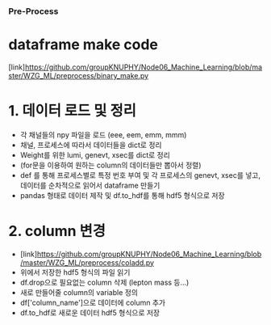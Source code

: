 ### Pre-Process ###

# dataframe make code
[link]https://github.com/groupKNUPHY/Node06_Machine_Learning/blob/master/WZG_ML/preprocess/binary_make.py

# 1. 데이터 로드 및 정리
- 각 채널들의 npy 파일을 로드 (eee, eem, emm, mmm)
- 채널, 프로세스에 따라서 데이터들을 dict로 정리
- Weight를 위한 lumi, genevt, xsec를 dict로 정리
- (for문을 이용하여 원하는 column의 데이터들만 뽑아서 정렬)
- def 를 통해 프로세스별로 특정 번호 부여 및 각 프로세스의 genevt, xsec를 넣고, 데이터를 순차적으로 읽어서 dataframe 만들기
- pandas 형태로 데이터 제작 및 df.to_hdf를 통해 hdf5 형식으로 저장


# 2. column 변경
- [link]https://github.com/groupKNUPHY/Node06_Machine_Learning/blob/master/WZG_ML/preprocess/coladd.py
- 위에서 저장한 hdf5 형식의 파일 읽기
- df.drop으로 필요없는 column 삭제 (lepton mass 등...)
- 새로 만들어줄 column의 variable 정의
- df['column_name']으로 데이터에 column 추가
- df.to_hdf로 새로운 데이터 hdf5 형식으로 저장
 
